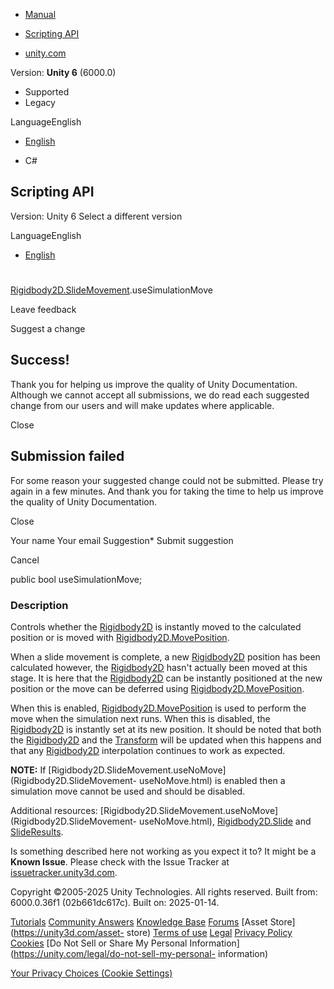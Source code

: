 [ ]()

  * [Manual](../Manual/index.html)
  * [Scripting API](../ScriptReference/index.html)

  * [unity.com](https://unity.com/)

Version: **Unity 6** (6000.0)

  * Supported
  * Legacy

LanguageEnglish

  * [English]()

  * C#

[ ](https://docs.unity3d.com)

## Scripting API

Version: Unity 6 Select a different version

LanguageEnglish

  * [English]()

#
[Rigidbody2D.SlideMovement](Rigidbody2D.SlideMovement.html).useSimulationMove

Leave feedback

Suggest a change

## Success!

Thank you for helping us improve the quality of Unity Documentation. Although
we cannot accept all submissions, we do read each suggested change from our
users and will make updates where applicable.

Close

## Submission failed

For some reason your suggested change could not be submitted. Please <a>try
again</a> in a few minutes. And thank you for taking the time to help us
improve the quality of Unity Documentation.

Close

Your name Your email Suggestion* Submit suggestion

Cancel

[ ]()

public bool useSimulationMove;

### Description

Controls whether the [Rigidbody2D](Rigidbody2D.html) is instantly moved to the
calculated position or is moved with
[Rigidbody2D.MovePosition](Rigidbody2D.MovePosition.html).

When a slide movement is complete, a new [Rigidbody2D](Rigidbody2D.html)
position has been calculated however, the [Rigidbody2D](Rigidbody2D.html)
hasn't actually been moved at this stage. It is here that the
[Rigidbody2D](Rigidbody2D.html) can be instantly positioned at the new
position or the move can be deferred using
[Rigidbody2D.MovePosition](Rigidbody2D.MovePosition.html).  
  
When this is enabled,
[Rigidbody2D.MovePosition](Rigidbody2D.MovePosition.html) is used to perform
the move when the simulation next runs. When this is disabled, the
[Rigidbody2D](Rigidbody2D.html) is instantly set at its new position. It
should be noted that both the [Rigidbody2D](Rigidbody2D.html) and the
[Transform](Transform.html) will be updated when this happens and that any
[Rigidbody2D](Rigidbody2D.html) interpolation continues to work as expected.  
  
**NOTE:** If [Rigidbody2D.SlideMovement.useNoMove](Rigidbody2D.SlideMovement-
useNoMove.html) is enabled then a simulation move cannot be used and should be
disabled.  
  
Additional resources:
[Rigidbody2D.SlideMovement.useNoMove](Rigidbody2D.SlideMovement-
useNoMove.html), [Rigidbody2D.Slide](Rigidbody2D.Slide.html) and
[SlideResults](Rigidbody2D.SlideResults.html).

Is something described here not working as you expect it to? It might be a
**Known Issue**. Please check with the Issue Tracker at
[issuetracker.unity3d.com](https://issuetracker.unity3d.com).

Copyright ©2005-2025 Unity Technologies. All rights reserved. Built from:
6000.0.36f1 (02b661dc617c). Built on: 2025-01-14.

[Tutorials](https://unity3d.com/learn) [Community
Answers](https://answers.unity3d.com) [Knowledge
Base](https://support.unity3d.com/hc/en-us)
[Forums](https://forum.unity3d.com) [Asset Store](https://unity3d.com/asset-
store) [Terms of use](https://docs.unity3d.com/Manual/TermsOfUse.html)
[Legal](https://unity.com/legal) [Privacy
Policy](https://unity.com/legal/privacy-policy)
[Cookies](https://unity.com/legal/cookie-policy) [Do Not Sell or Share My
Personal Information](https://unity.com/legal/do-not-sell-my-personal-
information)

[Your Privacy Choices (Cookie Settings)](javascript:void\(0\);)

